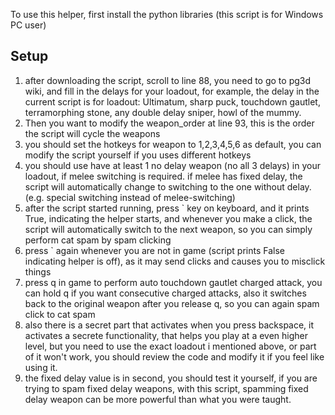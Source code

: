 To use this helper, first install the python libraries (this script is for Windows PC user)

## Setup
1. after downloading the script, scroll to line 88, you need to go to pg3d wiki, and fill in the delays for your loadout, for example, the delay in the current script is for loadout: Ultimatum, sharp puck, touchdown gautlet, terramorphing stone, any double delay sniper, howl of the mummy. 
2. Then you want to modify the weapon_order at line 93, this is the order the script will cycle the weapons
3. you should set the hotkeys for weapon to 1,2,3,4,5,6 as default, you can modify the script yourself if you uses different hotkeys
4. you should use have at least 1 no delay weapon (no all 3 delays) in your loadout, if melee switching is required. if melee has fixed delay, the script will automatically change to switching to the one without delay. (e.g. special switching instead of melee-switching)
5. after the script started running, press ` key on keyboard, and it prints True, indicating the helper starts, and whenever you make a click, the script will automatically switch to the next weapon, so you can simply perform cat spam by spam clicking
6. press ` again whenever you are not in game (script prints False indicating helper is off), as it may send clicks and causes you to misclick things
7. press q in game to perform auto touchdown gautlet charged attack, you can hold q if you want consecutive charged attacks, also it switches back to the original weapon after you release q, so you can again spam click to cat spam
8. also there is a secret part that activates when you press backspace, it activates a secrete functionality, that helps you play at a even higher level, but you need to use the exact loadout i mentioned above, or part of it won't work, you should review the code and modify it if you feel like using it. 
9. the fixed delay value is in second, you should test it yourself, if you are trying to spam fixed delay weapons, with this script, spamming fixed delay weapon can be more powerful than what you were taught.

